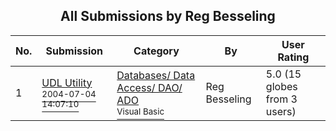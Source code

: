 ﻿<div align="center">

## All Submissions by Reg Besseling

</div>

No.  | Submission | Category | By   | User Rating
---- | ---------- | -------- | ---- | -----------
1 | [UDL Utility<br /><sup>2004-07-04 14:07:10</sup>](https://github.com/Planet-Source-Code/reg-besseling-udl-utility__1-56830) | [Databases/ Data Access/ DAO/ ADO<br /><sup>Visual Basic</sup>](../ByCategory/databases-data-access-dao-ado__1-6.md) | Reg Besseling | 5.0 (15 globes from 3 users)
